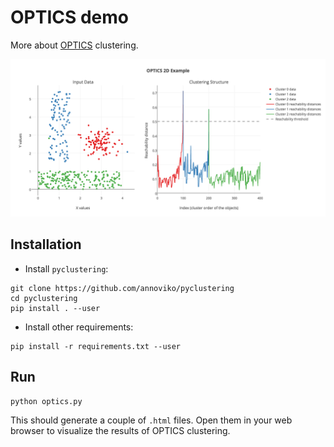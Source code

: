 # OPTICS demo
More about [OPTICS](https://en.wikipedia.org/wiki/OPTICS_algorithm) clustering.

![x](optics.png)

## Installation

* Install `pyclustering`:
```
git clone https://github.com/annoviko/pyclustering
cd pyclustering
pip install . --user

```

* Install other requirements:
```
pip install -r requirements.txt --user
```

## Run

```
python optics.py
```

This should generate a couple of `.html` files. Open them in your web 
browser to visualize the results of OPTICS clustering. 